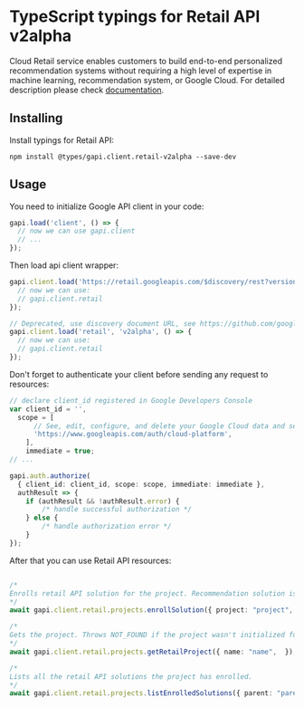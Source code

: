 # TypeScript typings for Retail API v2alpha

Cloud Retail service enables customers to build end-to-end personalized recommendation systems without requiring a high level of expertise in machine learning, recommendation system, or Google Cloud.
For detailed description please check [documentation](https://cloud.google.com/recommendations).

## Installing

Install typings for Retail API:

```
npm install @types/gapi.client.retail-v2alpha --save-dev
```

## Usage

You need to initialize Google API client in your code:

```typescript
gapi.load('client', () => {
  // now we can use gapi.client
  // ...
});
```

Then load api client wrapper:

```typescript
gapi.client.load('https://retail.googleapis.com/$discovery/rest?version=v2alpha', () => {
  // now we can use:
  // gapi.client.retail
});
```

```typescript
// Deprecated, use discovery document URL, see https://github.com/google/google-api-javascript-client/blob/master/docs/reference.md#----gapiclientloadname----version----callback--
gapi.client.load('retail', 'v2alpha', () => {
  // now we can use:
  // gapi.client.retail
});
```

Don't forget to authenticate your client before sending any request to resources:

```typescript
// declare client_id registered in Google Developers Console
var client_id = '',
  scope = [
      // See, edit, configure, and delete your Google Cloud data and see the email address for your Google Account.
      'https://www.googleapis.com/auth/cloud-platform',
    ],
    immediate = true;
// ...

gapi.auth.authorize(
  { client_id: client_id, scope: scope, immediate: immediate },
  authResult => {
    if (authResult && !authResult.error) {
        /* handle successful authorization */
    } else {
        /* handle authorization error */
    }
});
```

After that you can use Retail API resources: <!-- TODO: make this work for multiple namespaces -->

```typescript

/*
Enrolls retail API solution for the project. Recommendation solution is enrolled by default when your project enables Retail API. You don't need to call this API for the recommendation solution.
*/
await gapi.client.retail.projects.enrollSolution({ project: "project",  });

/*
Gets the project. Throws NOT_FOUND if the project wasn't initialized for Retail API Service.
*/
await gapi.client.retail.projects.getRetailProject({ name: "name",  });

/*
Lists all the retail API solutions the project has enrolled.
*/
await gapi.client.retail.projects.listEnrolledSolutions({ parent: "parent",  });
```
